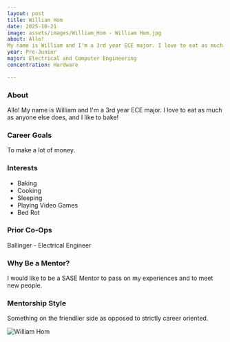 ```yaml
---
layout: post
title: William Hom
date: 2025-10-21
image: assets/images/William_Hom - William Hom.jpg
about: Allo! 
My name is William and I'm a 3rd year ECE major. I love to eat as much as anyone else does, and I like to bake!
year: Pre-Junior
major: Electrical and Computer Engineering
concentration: Hardware

---
```


### About

Allo! 
My name is William and I'm a 3rd year ECE major. I love to eat as much as anyone else does, and I like to bake!

### Career Goals

To make a lot of money.

### Interests

- Baking
- Cooking
- Sleeping
- Playing Video Games
- Bed Rot

### Prior Co-Ops

Ballinger - Electrical Engineer

### Why Be a Mentor?

I would like to be a SASE Mentor to pass on my experiences and to meet new people.

### Mentorship Style

Something on the friendlier side as opposed to strictly career oriented.
<div class="text-center my-5">
    <img src="https://sase-drexel.github.io/mentorship-2025/assets/images/William_Hom - William Hom.jpg" alt="William Hom" class="rounded post-img" />
</div>
